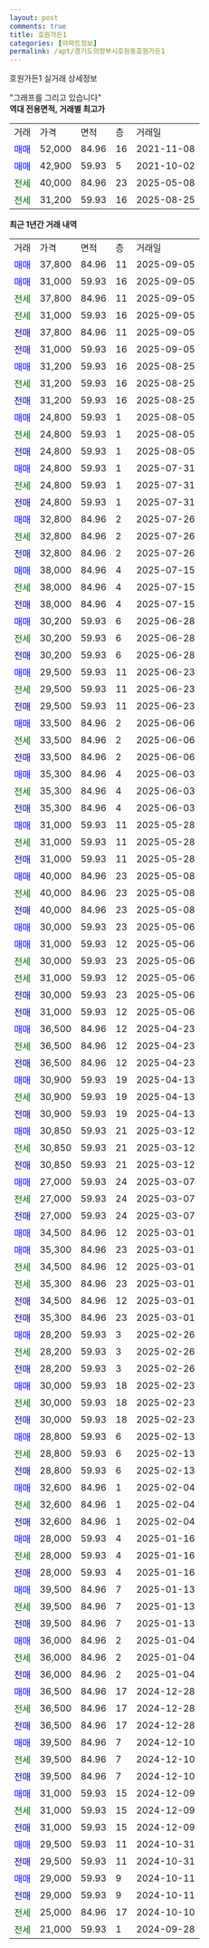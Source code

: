 ```yaml
---
layout: post
comments: true
title: 호원가든1
categories: [아파트정보]
permalink: /apt/경기도의정부시호원동호원가든1
---
```


호원가든1 실거래 상세정보

<script type="text/javascript">
  google.charts.load('current', {'packages':['line', 'corechart']});
  google.charts.setOnLoadCallback(drawChart);

  function drawChart() {
    var data = new google.visualization.DataTable();
    data.addColumn('date', '거래일');
    data.addColumn('number', "매매");
    data.addColumn('number', "전세");
    data.addColumn('number', "전매");

    data.addRows([[new Date(Date.parse("2025-09-05")), 37800, null, null], [new Date(Date.parse("2025-09-05")), 31000, null, null], [new Date(Date.parse("2025-09-05")), null, 37800, null], [new Date(Date.parse("2025-09-05")), null, 31000, null], [new Date(Date.parse("2025-09-05")), null, null, 37800], [new Date(Date.parse("2025-09-05")), null, null, 31000], [new Date(Date.parse("2025-08-25")), 31200, null, null], [new Date(Date.parse("2025-08-25")), null, 31200, null], [new Date(Date.parse("2025-08-25")), null, null, 31200], [new Date(Date.parse("2025-08-05")), 24800, null, null], [new Date(Date.parse("2025-08-05")), null, 24800, null], [new Date(Date.parse("2025-08-05")), null, null, 24800], [new Date(Date.parse("2025-07-31")), 24800, null, null], [new Date(Date.parse("2025-07-31")), null, 24800, null], [new Date(Date.parse("2025-07-31")), null, null, 24800], [new Date(Date.parse("2025-07-26")), 32800, null, null], [new Date(Date.parse("2025-07-26")), null, 32800, null], [new Date(Date.parse("2025-07-26")), null, null, 32800], [new Date(Date.parse("2025-07-15")), 38000, null, null], [new Date(Date.parse("2025-07-15")), null, 38000, null], [new Date(Date.parse("2025-07-15")), null, null, 38000], [new Date(Date.parse("2025-06-28")), 30200, null, null], [new Date(Date.parse("2025-06-28")), null, 30200, null], [new Date(Date.parse("2025-06-28")), null, null, 30200], [new Date(Date.parse("2025-06-23")), 29500, null, null], [new Date(Date.parse("2025-06-23")), null, 29500, null], [new Date(Date.parse("2025-06-23")), null, null, 29500], [new Date(Date.parse("2025-06-06")), 33500, null, null], [new Date(Date.parse("2025-06-06")), null, 33500, null], [new Date(Date.parse("2025-06-06")), null, null, 33500], [new Date(Date.parse("2025-06-03")), 35300, null, null], [new Date(Date.parse("2025-06-03")), null, 35300, null], [new Date(Date.parse("2025-06-03")), null, null, 35300], [new Date(Date.parse("2025-05-28")), 31000, null, null], [new Date(Date.parse("2025-05-28")), null, 31000, null], [new Date(Date.parse("2025-05-28")), null, null, 31000], [new Date(Date.parse("2025-05-08")), 40000, null, null], [new Date(Date.parse("2025-05-08")), null, 40000, null], [new Date(Date.parse("2025-05-08")), null, null, 40000], [new Date(Date.parse("2025-05-06")), 30000, null, null], [new Date(Date.parse("2025-05-06")), 31000, null, null], [new Date(Date.parse("2025-05-06")), null, 30000, null], [new Date(Date.parse("2025-05-06")), null, 31000, null], [new Date(Date.parse("2025-05-06")), null, null, 30000], [new Date(Date.parse("2025-05-06")), null, null, 31000], [new Date(Date.parse("2025-04-23")), 36500, null, null], [new Date(Date.parse("2025-04-23")), null, 36500, null], [new Date(Date.parse("2025-04-23")), null, null, 36500], [new Date(Date.parse("2025-04-13")), 30900, null, null], [new Date(Date.parse("2025-04-13")), null, 30900, null], [new Date(Date.parse("2025-04-13")), null, null, 30900], [new Date(Date.parse("2025-03-12")), 30850, null, null], [new Date(Date.parse("2025-03-12")), null, 30850, null], [new Date(Date.parse("2025-03-12")), null, null, 30850], [new Date(Date.parse("2025-03-07")), 27000, null, null], [new Date(Date.parse("2025-03-07")), null, 27000, null], [new Date(Date.parse("2025-03-07")), null, null, 27000], [new Date(Date.parse("2025-03-01")), 34500, null, null], [new Date(Date.parse("2025-03-01")), 35300, null, null], [new Date(Date.parse("2025-03-01")), null, 34500, null], [new Date(Date.parse("2025-03-01")), null, 35300, null], [new Date(Date.parse("2025-03-01")), null, null, 34500], [new Date(Date.parse("2025-03-01")), null, null, 35300], [new Date(Date.parse("2025-02-26")), 28200, null, null], [new Date(Date.parse("2025-02-26")), null, 28200, null], [new Date(Date.parse("2025-02-26")), null, null, 28200], [new Date(Date.parse("2025-02-23")), 30000, null, null], [new Date(Date.parse("2025-02-23")), null, 30000, null], [new Date(Date.parse("2025-02-23")), null, null, 30000], [new Date(Date.parse("2025-02-13")), 28800, null, null], [new Date(Date.parse("2025-02-13")), null, 28800, null], [new Date(Date.parse("2025-02-13")), null, null, 28800], [new Date(Date.parse("2025-02-04")), 32600, null, null], [new Date(Date.parse("2025-02-04")), null, 32600, null], [new Date(Date.parse("2025-02-04")), null, null, 32600], [new Date(Date.parse("2025-01-16")), 28000, null, null], [new Date(Date.parse("2025-01-16")), null, 28000, null], [new Date(Date.parse("2025-01-16")), null, null, 28000], [new Date(Date.parse("2025-01-13")), 39500, null, null], [new Date(Date.parse("2025-01-13")), null, 39500, null], [new Date(Date.parse("2025-01-13")), null, null, 39500], [new Date(Date.parse("2025-01-04")), 36000, null, null], [new Date(Date.parse("2025-01-04")), null, 36000, null], [new Date(Date.parse("2025-01-04")), null, null, 36000], [new Date(Date.parse("2024-12-28")), 36500, null, null], [new Date(Date.parse("2024-12-28")), null, 36500, null], [new Date(Date.parse("2024-12-28")), null, null, 36500], [new Date(Date.parse("2024-12-10")), 39500, null, null], [new Date(Date.parse("2024-12-10")), null, 39500, null], [new Date(Date.parse("2024-12-10")), null, null, 39500], [new Date(Date.parse("2024-12-09")), 31000, null, null], [new Date(Date.parse("2024-12-09")), null, 31000, null], [new Date(Date.parse("2024-12-09")), null, null, 31000], [new Date(Date.parse("2024-10-31")), 29500, null, null], [new Date(Date.parse("2024-10-31")), null, null, 29500], [new Date(Date.parse("2024-10-11")), 29000, null, null], [new Date(Date.parse("2024-10-11")), null, null, 29000], [new Date(Date.parse("2024-10-10")), null, 25000, null], [new Date(Date.parse("2024-09-28")), null, 21000, null]]);

    var options = {
      hAxis: {
        format: 'yyyy/MM/dd'
      },    
      lineWidth: 0,
      pointsVisible: true,    
      title: '최근 1년간 유형별 실거래가 분포',
      legend: { position: 'bottom' }
    };

    var formatter = new google.visualization.NumberFormat({pattern:'###,###'} );
    formatter.format(data, 1);
    formatter.format(data, 2);
    
    setTimeout(function() {
        var chart = new google.visualization.LineChart(document.getElementById('columnchart_material'));
        chart.draw(data, (options));
        document.getElementById('loading').style.display = 'none';
    }, 200);
  }
</script>


<div id="loading" style="z-index:20; display: block; margin-left: 0px">"그래프를 그리고 있습니다"</div>
<div id="columnchart_material" style="width: 95%; margin-left: 0px; display: block"></div>
<!-- contents start -->
<b>역대 전용면적, 거래별 최고가</b>
<table class="sortable">
    <tr>
      <td>거래</td>
      <td>가격</td>
      <td>면적</td>
      <td>층</td>
      <td>거래일</td>
    </tr>
        <tr>
          <td><a style="color: blue">매매</a></td>
          <td>52,000</td>
          <td>84.96</td>
          <td>16</td>
          <td>2021-11-08</td>
        </tr>            <tr>
          <td><a style="color: blue">매매</a></td>
          <td>42,900</td>
          <td>59.93</td>
          <td>5</td>
          <td>2021-10-02</td>
        </tr>        
        <tr>
              <td><a style="color: darkgreen">전세</a></td>
              <td>40,000</td>
              <td>84.96</td>
              <td>23</td>
              <td>2025-05-08</td>
            </tr>            <tr>
              <td><a style="color: darkgreen">전세</a></td>
              <td>31,200</td>
              <td>59.93</td>
              <td>16</td>
              <td>2025-08-25</td>
            </tr>        
    
</table>

<b>최근 1년간 거래 내역</b>

<table class="sortable">
    <tr>
      <td>거래</td>
      <td>가격</td>
      <td>면적</td>
      <td>층</td>
      <td>거래일</td>
    </tr>
    <tr>
      <td><a style="color: blue">매매</a></td>
      <td>37,800</td>
      <td>84.96</td>
      <td>11</td>
      <td>2025-09-05</td>
    </tr>          <tr>
      <td><a style="color: blue">매매</a></td>
      <td>31,000</td>
      <td>59.93</td>
      <td>16</td>
      <td>2025-09-05</td>
    </tr>          <tr>
      <td><a style="color: darkgreen">전세</a></td>
      <td>37,800</td>
      <td>84.96</td>
      <td>11</td>
      <td>2025-09-05</td>
    </tr>          <tr>
      <td><a style="color: darkgreen">전세</a></td>
      <td>31,000</td>
      <td>59.93</td>
      <td>16</td>
      <td>2025-09-05</td>
    </tr>          <tr>
      <td><a style="color: darkblue">전매</a></td>
      <td>37,800</td>
      <td>84.96</td>
      <td>11</td>
      <td>2025-09-05</td>
    </tr>          <tr>
      <td><a style="color: darkblue">전매</a></td>
      <td>31,000</td>
      <td>59.93</td>
      <td>16</td>
      <td>2025-09-05</td>
    </tr>          <tr>
      <td><a style="color: blue">매매</a></td>
      <td>31,200</td>
      <td>59.93</td>
      <td>16</td>
      <td>2025-08-25</td>
    </tr>          <tr>
      <td><a style="color: darkgreen">전세</a></td>
      <td>31,200</td>
      <td>59.93</td>
      <td>16</td>
      <td>2025-08-25</td>
    </tr>          <tr>
      <td><a style="color: darkblue">전매</a></td>
      <td>31,200</td>
      <td>59.93</td>
      <td>16</td>
      <td>2025-08-25</td>
    </tr>          <tr>
      <td><a style="color: blue">매매</a></td>
      <td>24,800</td>
      <td>59.93</td>
      <td>1</td>
      <td>2025-08-05</td>
    </tr>          <tr>
      <td><a style="color: darkgreen">전세</a></td>
      <td>24,800</td>
      <td>59.93</td>
      <td>1</td>
      <td>2025-08-05</td>
    </tr>          <tr>
      <td><a style="color: darkblue">전매</a></td>
      <td>24,800</td>
      <td>59.93</td>
      <td>1</td>
      <td>2025-08-05</td>
    </tr>          <tr>
      <td><a style="color: blue">매매</a></td>
      <td>24,800</td>
      <td>59.93</td>
      <td>1</td>
      <td>2025-07-31</td>
    </tr>          <tr>
      <td><a style="color: darkgreen">전세</a></td>
      <td>24,800</td>
      <td>59.93</td>
      <td>1</td>
      <td>2025-07-31</td>
    </tr>          <tr>
      <td><a style="color: darkblue">전매</a></td>
      <td>24,800</td>
      <td>59.93</td>
      <td>1</td>
      <td>2025-07-31</td>
    </tr>          <tr>
      <td><a style="color: blue">매매</a></td>
      <td>32,800</td>
      <td>84.96</td>
      <td>2</td>
      <td>2025-07-26</td>
    </tr>          <tr>
      <td><a style="color: darkgreen">전세</a></td>
      <td>32,800</td>
      <td>84.96</td>
      <td>2</td>
      <td>2025-07-26</td>
    </tr>          <tr>
      <td><a style="color: darkblue">전매</a></td>
      <td>32,800</td>
      <td>84.96</td>
      <td>2</td>
      <td>2025-07-26</td>
    </tr>          <tr>
      <td><a style="color: blue">매매</a></td>
      <td>38,000</td>
      <td>84.96</td>
      <td>4</td>
      <td>2025-07-15</td>
    </tr>          <tr>
      <td><a style="color: darkgreen">전세</a></td>
      <td>38,000</td>
      <td>84.96</td>
      <td>4</td>
      <td>2025-07-15</td>
    </tr>          <tr>
      <td><a style="color: darkblue">전매</a></td>
      <td>38,000</td>
      <td>84.96</td>
      <td>4</td>
      <td>2025-07-15</td>
    </tr>          <tr>
      <td><a style="color: blue">매매</a></td>
      <td>30,200</td>
      <td>59.93</td>
      <td>6</td>
      <td>2025-06-28</td>
    </tr>          <tr>
      <td><a style="color: darkgreen">전세</a></td>
      <td>30,200</td>
      <td>59.93</td>
      <td>6</td>
      <td>2025-06-28</td>
    </tr>          <tr>
      <td><a style="color: darkblue">전매</a></td>
      <td>30,200</td>
      <td>59.93</td>
      <td>6</td>
      <td>2025-06-28</td>
    </tr>          <tr>
      <td><a style="color: blue">매매</a></td>
      <td>29,500</td>
      <td>59.93</td>
      <td>11</td>
      <td>2025-06-23</td>
    </tr>          <tr>
      <td><a style="color: darkgreen">전세</a></td>
      <td>29,500</td>
      <td>59.93</td>
      <td>11</td>
      <td>2025-06-23</td>
    </tr>          <tr>
      <td><a style="color: darkblue">전매</a></td>
      <td>29,500</td>
      <td>59.93</td>
      <td>11</td>
      <td>2025-06-23</td>
    </tr>          <tr>
      <td><a style="color: blue">매매</a></td>
      <td>33,500</td>
      <td>84.96</td>
      <td>2</td>
      <td>2025-06-06</td>
    </tr>          <tr>
      <td><a style="color: darkgreen">전세</a></td>
      <td>33,500</td>
      <td>84.96</td>
      <td>2</td>
      <td>2025-06-06</td>
    </tr>          <tr>
      <td><a style="color: darkblue">전매</a></td>
      <td>33,500</td>
      <td>84.96</td>
      <td>2</td>
      <td>2025-06-06</td>
    </tr>          <tr>
      <td><a style="color: blue">매매</a></td>
      <td>35,300</td>
      <td>84.96</td>
      <td>4</td>
      <td>2025-06-03</td>
    </tr>          <tr>
      <td><a style="color: darkgreen">전세</a></td>
      <td>35,300</td>
      <td>84.96</td>
      <td>4</td>
      <td>2025-06-03</td>
    </tr>          <tr>
      <td><a style="color: darkblue">전매</a></td>
      <td>35,300</td>
      <td>84.96</td>
      <td>4</td>
      <td>2025-06-03</td>
    </tr>          <tr>
      <td><a style="color: blue">매매</a></td>
      <td>31,000</td>
      <td>59.93</td>
      <td>11</td>
      <td>2025-05-28</td>
    </tr>          <tr>
      <td><a style="color: darkgreen">전세</a></td>
      <td>31,000</td>
      <td>59.93</td>
      <td>11</td>
      <td>2025-05-28</td>
    </tr>          <tr>
      <td><a style="color: darkblue">전매</a></td>
      <td>31,000</td>
      <td>59.93</td>
      <td>11</td>
      <td>2025-05-28</td>
    </tr>          <tr>
      <td><a style="color: blue">매매</a></td>
      <td>40,000</td>
      <td>84.96</td>
      <td>23</td>
      <td>2025-05-08</td>
    </tr>          <tr>
      <td><a style="color: darkgreen">전세</a></td>
      <td>40,000</td>
      <td>84.96</td>
      <td>23</td>
      <td>2025-05-08</td>
    </tr>          <tr>
      <td><a style="color: darkblue">전매</a></td>
      <td>40,000</td>
      <td>84.96</td>
      <td>23</td>
      <td>2025-05-08</td>
    </tr>          <tr>
      <td><a style="color: blue">매매</a></td>
      <td>30,000</td>
      <td>59.93</td>
      <td>23</td>
      <td>2025-05-06</td>
    </tr>          <tr>
      <td><a style="color: blue">매매</a></td>
      <td>31,000</td>
      <td>59.93</td>
      <td>12</td>
      <td>2025-05-06</td>
    </tr>          <tr>
      <td><a style="color: darkgreen">전세</a></td>
      <td>30,000</td>
      <td>59.93</td>
      <td>23</td>
      <td>2025-05-06</td>
    </tr>          <tr>
      <td><a style="color: darkgreen">전세</a></td>
      <td>31,000</td>
      <td>59.93</td>
      <td>12</td>
      <td>2025-05-06</td>
    </tr>          <tr>
      <td><a style="color: darkblue">전매</a></td>
      <td>30,000</td>
      <td>59.93</td>
      <td>23</td>
      <td>2025-05-06</td>
    </tr>          <tr>
      <td><a style="color: darkblue">전매</a></td>
      <td>31,000</td>
      <td>59.93</td>
      <td>12</td>
      <td>2025-05-06</td>
    </tr>          <tr>
      <td><a style="color: blue">매매</a></td>
      <td>36,500</td>
      <td>84.96</td>
      <td>12</td>
      <td>2025-04-23</td>
    </tr>          <tr>
      <td><a style="color: darkgreen">전세</a></td>
      <td>36,500</td>
      <td>84.96</td>
      <td>12</td>
      <td>2025-04-23</td>
    </tr>          <tr>
      <td><a style="color: darkblue">전매</a></td>
      <td>36,500</td>
      <td>84.96</td>
      <td>12</td>
      <td>2025-04-23</td>
    </tr>          <tr>
      <td><a style="color: blue">매매</a></td>
      <td>30,900</td>
      <td>59.93</td>
      <td>19</td>
      <td>2025-04-13</td>
    </tr>          <tr>
      <td><a style="color: darkgreen">전세</a></td>
      <td>30,900</td>
      <td>59.93</td>
      <td>19</td>
      <td>2025-04-13</td>
    </tr>          <tr>
      <td><a style="color: darkblue">전매</a></td>
      <td>30,900</td>
      <td>59.93</td>
      <td>19</td>
      <td>2025-04-13</td>
    </tr>          <tr>
      <td><a style="color: blue">매매</a></td>
      <td>30,850</td>
      <td>59.93</td>
      <td>21</td>
      <td>2025-03-12</td>
    </tr>          <tr>
      <td><a style="color: darkgreen">전세</a></td>
      <td>30,850</td>
      <td>59.93</td>
      <td>21</td>
      <td>2025-03-12</td>
    </tr>          <tr>
      <td><a style="color: darkblue">전매</a></td>
      <td>30,850</td>
      <td>59.93</td>
      <td>21</td>
      <td>2025-03-12</td>
    </tr>          <tr>
      <td><a style="color: blue">매매</a></td>
      <td>27,000</td>
      <td>59.93</td>
      <td>24</td>
      <td>2025-03-07</td>
    </tr>          <tr>
      <td><a style="color: darkgreen">전세</a></td>
      <td>27,000</td>
      <td>59.93</td>
      <td>24</td>
      <td>2025-03-07</td>
    </tr>          <tr>
      <td><a style="color: darkblue">전매</a></td>
      <td>27,000</td>
      <td>59.93</td>
      <td>24</td>
      <td>2025-03-07</td>
    </tr>          <tr>
      <td><a style="color: blue">매매</a></td>
      <td>34,500</td>
      <td>84.96</td>
      <td>12</td>
      <td>2025-03-01</td>
    </tr>          <tr>
      <td><a style="color: blue">매매</a></td>
      <td>35,300</td>
      <td>84.96</td>
      <td>23</td>
      <td>2025-03-01</td>
    </tr>          <tr>
      <td><a style="color: darkgreen">전세</a></td>
      <td>34,500</td>
      <td>84.96</td>
      <td>12</td>
      <td>2025-03-01</td>
    </tr>          <tr>
      <td><a style="color: darkgreen">전세</a></td>
      <td>35,300</td>
      <td>84.96</td>
      <td>23</td>
      <td>2025-03-01</td>
    </tr>          <tr>
      <td><a style="color: darkblue">전매</a></td>
      <td>34,500</td>
      <td>84.96</td>
      <td>12</td>
      <td>2025-03-01</td>
    </tr>          <tr>
      <td><a style="color: darkblue">전매</a></td>
      <td>35,300</td>
      <td>84.96</td>
      <td>23</td>
      <td>2025-03-01</td>
    </tr>          <tr>
      <td><a style="color: blue">매매</a></td>
      <td>28,200</td>
      <td>59.93</td>
      <td>3</td>
      <td>2025-02-26</td>
    </tr>          <tr>
      <td><a style="color: darkgreen">전세</a></td>
      <td>28,200</td>
      <td>59.93</td>
      <td>3</td>
      <td>2025-02-26</td>
    </tr>          <tr>
      <td><a style="color: darkblue">전매</a></td>
      <td>28,200</td>
      <td>59.93</td>
      <td>3</td>
      <td>2025-02-26</td>
    </tr>          <tr>
      <td><a style="color: blue">매매</a></td>
      <td>30,000</td>
      <td>59.93</td>
      <td>18</td>
      <td>2025-02-23</td>
    </tr>          <tr>
      <td><a style="color: darkgreen">전세</a></td>
      <td>30,000</td>
      <td>59.93</td>
      <td>18</td>
      <td>2025-02-23</td>
    </tr>          <tr>
      <td><a style="color: darkblue">전매</a></td>
      <td>30,000</td>
      <td>59.93</td>
      <td>18</td>
      <td>2025-02-23</td>
    </tr>          <tr>
      <td><a style="color: blue">매매</a></td>
      <td>28,800</td>
      <td>59.93</td>
      <td>6</td>
      <td>2025-02-13</td>
    </tr>          <tr>
      <td><a style="color: darkgreen">전세</a></td>
      <td>28,800</td>
      <td>59.93</td>
      <td>6</td>
      <td>2025-02-13</td>
    </tr>          <tr>
      <td><a style="color: darkblue">전매</a></td>
      <td>28,800</td>
      <td>59.93</td>
      <td>6</td>
      <td>2025-02-13</td>
    </tr>          <tr>
      <td><a style="color: blue">매매</a></td>
      <td>32,600</td>
      <td>84.96</td>
      <td>1</td>
      <td>2025-02-04</td>
    </tr>          <tr>
      <td><a style="color: darkgreen">전세</a></td>
      <td>32,600</td>
      <td>84.96</td>
      <td>1</td>
      <td>2025-02-04</td>
    </tr>          <tr>
      <td><a style="color: darkblue">전매</a></td>
      <td>32,600</td>
      <td>84.96</td>
      <td>1</td>
      <td>2025-02-04</td>
    </tr>          <tr>
      <td><a style="color: blue">매매</a></td>
      <td>28,000</td>
      <td>59.93</td>
      <td>4</td>
      <td>2025-01-16</td>
    </tr>          <tr>
      <td><a style="color: darkgreen">전세</a></td>
      <td>28,000</td>
      <td>59.93</td>
      <td>4</td>
      <td>2025-01-16</td>
    </tr>          <tr>
      <td><a style="color: darkblue">전매</a></td>
      <td>28,000</td>
      <td>59.93</td>
      <td>4</td>
      <td>2025-01-16</td>
    </tr>          <tr>
      <td><a style="color: blue">매매</a></td>
      <td>39,500</td>
      <td>84.96</td>
      <td>7</td>
      <td>2025-01-13</td>
    </tr>          <tr>
      <td><a style="color: darkgreen">전세</a></td>
      <td>39,500</td>
      <td>84.96</td>
      <td>7</td>
      <td>2025-01-13</td>
    </tr>          <tr>
      <td><a style="color: darkblue">전매</a></td>
      <td>39,500</td>
      <td>84.96</td>
      <td>7</td>
      <td>2025-01-13</td>
    </tr>          <tr>
      <td><a style="color: blue">매매</a></td>
      <td>36,000</td>
      <td>84.96</td>
      <td>2</td>
      <td>2025-01-04</td>
    </tr>          <tr>
      <td><a style="color: darkgreen">전세</a></td>
      <td>36,000</td>
      <td>84.96</td>
      <td>2</td>
      <td>2025-01-04</td>
    </tr>          <tr>
      <td><a style="color: darkblue">전매</a></td>
      <td>36,000</td>
      <td>84.96</td>
      <td>2</td>
      <td>2025-01-04</td>
    </tr>          <tr>
      <td><a style="color: blue">매매</a></td>
      <td>36,500</td>
      <td>84.96</td>
      <td>17</td>
      <td>2024-12-28</td>
    </tr>          <tr>
      <td><a style="color: darkgreen">전세</a></td>
      <td>36,500</td>
      <td>84.96</td>
      <td>17</td>
      <td>2024-12-28</td>
    </tr>          <tr>
      <td><a style="color: darkblue">전매</a></td>
      <td>36,500</td>
      <td>84.96</td>
      <td>17</td>
      <td>2024-12-28</td>
    </tr>          <tr>
      <td><a style="color: blue">매매</a></td>
      <td>39,500</td>
      <td>84.96</td>
      <td>7</td>
      <td>2024-12-10</td>
    </tr>          <tr>
      <td><a style="color: darkgreen">전세</a></td>
      <td>39,500</td>
      <td>84.96</td>
      <td>7</td>
      <td>2024-12-10</td>
    </tr>          <tr>
      <td><a style="color: darkblue">전매</a></td>
      <td>39,500</td>
      <td>84.96</td>
      <td>7</td>
      <td>2024-12-10</td>
    </tr>          <tr>
      <td><a style="color: blue">매매</a></td>
      <td>31,000</td>
      <td>59.93</td>
      <td>15</td>
      <td>2024-12-09</td>
    </tr>          <tr>
      <td><a style="color: darkgreen">전세</a></td>
      <td>31,000</td>
      <td>59.93</td>
      <td>15</td>
      <td>2024-12-09</td>
    </tr>          <tr>
      <td><a style="color: darkblue">전매</a></td>
      <td>31,000</td>
      <td>59.93</td>
      <td>15</td>
      <td>2024-12-09</td>
    </tr>          <tr>
      <td><a style="color: blue">매매</a></td>
      <td>29,500</td>
      <td>59.93</td>
      <td>11</td>
      <td>2024-10-31</td>
    </tr>          <tr>
      <td><a style="color: darkblue">전매</a></td>
      <td>29,500</td>
      <td>59.93</td>
      <td>11</td>
      <td>2024-10-31</td>
    </tr>          <tr>
      <td><a style="color: blue">매매</a></td>
      <td>29,000</td>
      <td>59.93</td>
      <td>9</td>
      <td>2024-10-11</td>
    </tr>          <tr>
      <td><a style="color: darkblue">전매</a></td>
      <td>29,000</td>
      <td>59.93</td>
      <td>9</td>
      <td>2024-10-11</td>
    </tr>          <tr>
      <td><a style="color: darkgreen">전세</a></td>
      <td>25,000</td>
      <td>84.96</td>
      <td>17</td>
      <td>2024-10-10</td>
    </tr>          <tr>
      <td><a style="color: darkgreen">전세</a></td>
      <td>21,000</td>
      <td>59.93</td>
      <td>1</td>
      <td>2024-09-28</td>
    </tr>      </table>
<!-- contents end -->    


